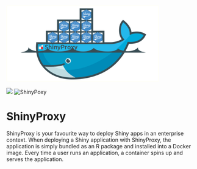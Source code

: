 ![](shinyproxy.png)

![](https://img.shields.io/badge/Platform-linux--64%20-blue.svg)
![ShinyPoxy](https://img.shields.io/badge/ShinyProxy-2.6.1%20-blue.svg)


# ShinyProxy
ShinyProxy is your favourite way to deploy Shiny apps in an enterprise context.
When deploying a Shiny application with ShinyProxy, the application is simply bundled 
as an R package and installed into a Docker image. Every time a user runs an application, 
a container spins up and serves the application.
